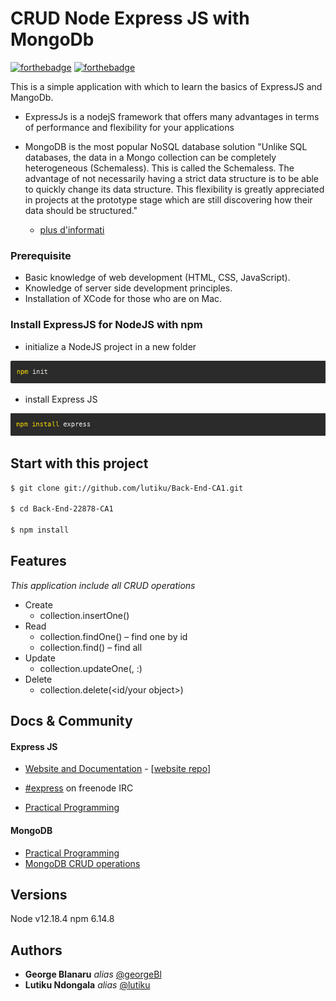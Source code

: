 # CRUD Node Express JS with MongoDb


[![forthebadge](http://forthebadge.com/images/badges/built-with-love.svg)](http://forthebadge.com)  [![forthebadge](http://forthebadge.com/images/badges/powered-by-electricity.svg)](http://forthebadge.com)

This is a simple application with which to learn the basics of ExpressJS and MangoDb.

- ExpressJs is a nodejS framework that offers many advantages in terms of performance and flexibility for your applications
- MongoDB is the most popular NoSQL database solution
    "Unlike SQL databases, the data in a Mongo collection can be completely heterogeneous (Schemaless). This is called the Schemaless. The advantage of not necessarily having a strict data structure is to be able to quickly change its data structure. This flexibility is greatly appreciated in projects at the prototype stage which are still discovering how their data should be structured."
    
    * [plus d'informati](https://practicalprogramming.fr/mongodb/) 
    


### Prerequisite

- Basic knowledge of web development (HTML, CSS, JavaScript).
- Knowledge of server side development principles.
- Installation of XCode for those who are on Mac.

### Install ExpressJS for NodeJS with npm

- initialize a NodeJS project in a new folder

![alt text](https://raw.githubusercontent.com/lutiku/Back-End-22878-CA1/master/init.png)

- install Express JS

![alt text](https://raw.githubusercontent.com/lutiku/Back-End-22878-CA1/master/installExpress.png)



## Start with this project
```bash
$ git clone git://github.com/lutiku/Back-End-CA1.git
 
$ cd Back-End-22878-CA1

$ npm install
```




## Features

 _This application include all CRUD operations_
 - Create 
    - collection.insertOne(<your object>)
 - Read
    - collection.findOne(<id>) – find one by id
    - collection.find() – find all
 - Update
    - collection.updateOne(<id>, <operation type>:<updated object>)
 - Delete
    - collection.delete(<id/your object>)
    
    
## Docs & Community
#### Express JS

* [Website and Documentation](http://expressjs.com/) - [[website repo](https://github.com/expressjs/expressjs.com)]
* [#express](https://webchat.freenode.net/?channels=express) on freenode IRC
    
* [Practical Programming](https://practicalprogramming.fr/express-js/)

#### MongoDB

* [Practical Programming](https://practicalprogramming.fr/mongodb/)
* [MongoDB CRUD operations](https://docs.mongodb.com/manual/crud/)


## Versions

Node v12.18.4
npm 6.14.8


## Authors

* **George Blanaru** _alias_ [@georgeBl](https://github.com/georgeBl)
* **Lutiku Ndongala** _alias_ [@lutiku](https://github.com/lutiku)



